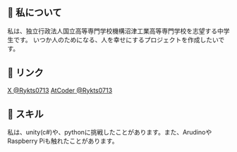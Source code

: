 ## 🚀 私について
私は、独立行政法人国立高等専門学校機構沼津工業高等専門学校を志望する中学生です。
いつか人のためになる、人を幸せにするプロジェクトを作成したいです。

## 🔗 リンク
[X @Rykts0713](https://x.com/rykts0713)
[AtCoder @Rykts0713](https://atcoder.jp/users/Rykts0713)

## 🔧 スキル
私は、unity(c#)や、pythonに挑戦したことがあります。また、ArudinoやRaspberry Piも触れたことがあります。
